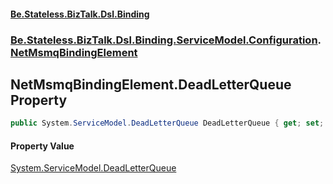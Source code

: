 #### [Be.Stateless.BizTalk.Dsl.Binding](README.md 'README')
### [Be.Stateless.BizTalk.Dsl.Binding.ServiceModel.Configuration](Be.Stateless.BizTalk.Dsl.Binding.ServiceModel.Configuration.md 'Be.Stateless.BizTalk.Dsl.Binding.ServiceModel.Configuration').[NetMsmqBindingElement](NetMsmqBindingElement.md 'Be.Stateless.BizTalk.Dsl.Binding.ServiceModel.Configuration.NetMsmqBindingElement')

## NetMsmqBindingElement.DeadLetterQueue Property

```csharp
public System.ServiceModel.DeadLetterQueue DeadLetterQueue { get; set; }
```

#### Property Value
[System.ServiceModel.DeadLetterQueue](https://docs.microsoft.com/en-us/dotnet/api/System.ServiceModel.DeadLetterQueue 'System.ServiceModel.DeadLetterQueue')